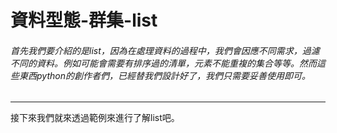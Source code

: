 # 資料型態-群集-list
###### 首先我們要介紹的是list，因為在處理資料的過程中，我們會因應不同需求，過濾不同的資料。例如可能會需要有排序過的清單，元素不能重複的集合等等。然而這些東西python的創作者們，已經替我們設計好了，我們只需要妥善使用即可。
---
接下來我們就來透過範例來進行了解list吧。
